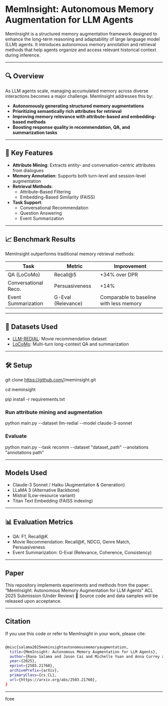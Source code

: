 # MemInsight: Autonomous Memory Augmentation for LLM Agents

MemInsight is a structured memory augmentation framework designed to enhance the long-term reasoning and adaptability of large language model (LLM) agents. It introduces autonomous memory annotation and retrieval methods that help agents organize and access relevant historical context during inference.

---

## 🔍 Overview

As LLM agents scale, managing accumulated memory across diverse interactions becomes a major challenge. MemInsight addresses this by:

- **Autonomously generating structured memory augmentations**
- **Prioritizing semantically rich attributes for retrieval**
- **Improving memory relevance with attribute-based and embedding-based methods**
- **Boosting response quality in recommendation, QA, and summarization tasks**

---

## 🧩 Key Features

- **Attribute Mining**: Extracts entity- and conversation-centric attributes from dialogues
- **Memory Annotation**: Supports both turn-level and session-level augmentation
- **Retrieval Methods**:
  - Attribute-Based Filtering
  - Embedding-Based Similarity (FAISS)
- **Task Support**:
  - Conversational Recommendation
  - Question Answering
  - Event Summarization

---

## 📈 Benchmark Results

MemInsight outperforms traditional memory retrieval methods:

| Task                    | Metric           | Improvement |
|-------------------------|------------------|-------------|
| QA (LoCoMo)             | Recall@5         | +34% over DPR |
| Conversational Reco.    | Persuasiveness   | +14%         |
| Event Summarization     | G-Eval (Relevance) | Comparable to baseline with less memory |

---

## 📂 Datasets Used

- [LLM-REDIAL](https://huggingface.co/datasets/LLM-REDIAL): Movie recommendation dataset
- [LoCoMo](https://arxiv.org/abs/2402.17753): Multi-turn long-context QA and summarization

---

## 🛠️ Setup

git clone https://github.com/<your-org>/meminsight.git

cd meminsight

pip install -r requirements.txt

### Run attribute mining and augmentation
python main.py --dataset llm-redial --model claude-3-sonnet

### Evaluate
python main.py --task recomm --dataset "dataset_path" --anotations "annotations path"

---
## Models Used

- Claude-3 Sonnet / Haiku (Augmentation & Generation)
- LLaMA 3 (Alternative Backbone)
- Mistral (Low-resource variant)
- Titan Text Embedding (FAISS indexing)

---
## 📊 Evaluation Metrics
- QA: F1, Recall@K
- Movie Recommendation: Recall@K, NDCG, Genre Match, Persuasiveness
- Event Summarization: G-Eval (Relevance, Coherence, Consistency)

---
## Paper

This repository implements experiments and methods from the paper:
“MemInsight: Autonomous Memory Augmentation for LLM Agents”
ACL 2025 Submission (Under Review)
📌 Source code and data samples will be released upon acceptance.

---
## Citation 

If you use this code or refer to MemInsight in your work, please cite:
```bash

@misc{salama2025meminsightautonomousmemoryaugmentation,
  title={MemInsight: Autonomous Memory Augmentation for LLM Agents}, 
  author={Rana Salama and Jason Cai and Michelle Yuan and Anna Currey and Monica Sunkara and Yi Zhang and Yassine Benajiba},
  year={2025},
  eprint={2503.21760},
  archivePrefix={arXiv},
  primaryClass={cs.CL},
  url={https://arxiv.org/abs/2503.21760}, 
}
```
---

fcee
